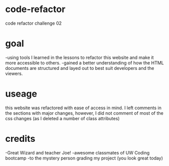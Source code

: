 # code-refactor

code refactor challenge 02

# goal

-using tools I learned in the lessons to refactor this website and make it more accessible to others.
-gained a better understanding of how the HTML documents are structured and layed out to best suit developers and the viewers.

# useage

this website was refactored with ease of access in mind. I left comments in the sections with major changes, however, I did not comment of most of the css changes (as I deleted a number of class attributes)

# credits

-Great Wizard and teacher Joe!
-awesome classmates of UW Coding bootcamp
-to the mystery person grading my project (you look great today)
